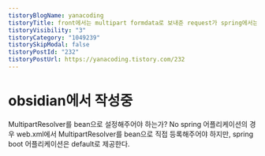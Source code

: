 ```yaml
---
tistoryBlogName: yanacoding
tistoryTitle: front에서는 multipart formdata로 보내준 request가 spring에서는 application octet-stream이 되어 돌아오는 마법
tistoryVisibility: "3"
tistoryCategory: "1049239"
tistorySkipModal: false
tistoryPostId: "232"
tistoryPostUrl: https://yanacoding.tistory.com/232
---
```

# obsidian에서 작성중

MultipartResolver를 bean으로 설정해주어야 하는가? No
spring 어플리케이션의 경우 web.xml에서 MultipartResolver를 bean으로 직접 등록해주어야 하지만, spring boot 어플리케이션은 default로 제공한다.